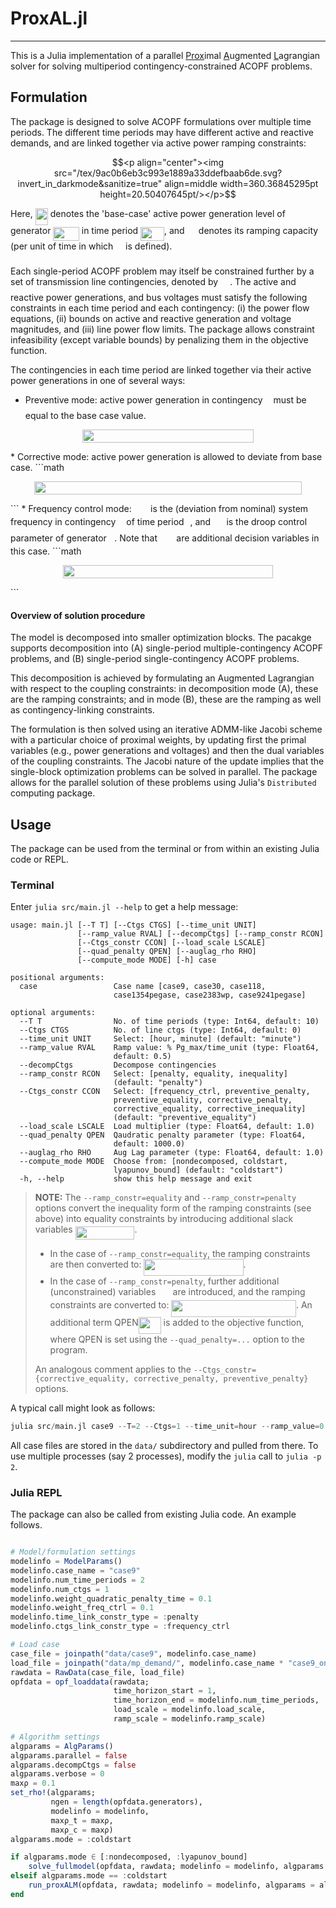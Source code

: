 
# ProxAL.jl
---
This is a Julia implementation of a parallel <ins>Prox</ins>imal <ins>A</ins>ugmented <ins>L</ins>agrangian solver for solving multiperiod contingency-constrained ACOPF problems.

## Formulation
The package is designed to solve ACOPF formulations over multiple time periods. The different time periods may have different active and reactive demands, and are linked together via active power ramping constraints: 
```math
<p align="center"><img src="/tex/9ac0b6eb3c993e1889a33ddefbaab6de.svg?invert_in_darkmode&sanitize=true" align=middle width=360.36845295pt height=20.50407645pt/></p>
```
Here, <img src="/tex/b7f7e41df22c4f37982c13f9954f1269.svg?invert_in_darkmode&sanitize=true" align=middle width=20.06232689999999pt height=26.76175259999998pt/> denotes the 'base-case' active power generation level of generator <img src="/tex/934f5567293e2a26bf35336e0fd652dd.svg?invert_in_darkmode&sanitize=true" align=middle width=41.44613879999999pt height=22.465723500000017pt/> in time period <img src="/tex/2b2595d381c04d836f219b7837ded4c2.svg?invert_in_darkmode&sanitize=true" align=middle width=37.916549549999985pt height=22.465723500000017pt/>, and <img src="/tex/4364b58caba8ae1923651f1ca93c1515.svg?invert_in_darkmode&sanitize=true" align=middle width=14.24229014999999pt height=14.15524440000002pt/> denotes its ramping capacity (per unit of time in which <img src="/tex/2f118ee06d05f3c2d98361d9c30e38ce.svg?invert_in_darkmode&sanitize=true" align=middle width=11.889314249999991pt height=22.465723500000017pt/> is defined).

Each single-period ACOPF problem may itself be constrained further by a set of transmission line contingencies, denoted by <img src="/tex/d6328eaebbcd5c358f426dbea4bdbf70.svg?invert_in_darkmode&sanitize=true" align=middle width=15.13700594999999pt height=22.465723500000017pt/>. The active and reactive power generations, and bus voltages must satisfy the following constraints in each time period and each contingency: (i) the power flow equations, (ii) bounds on active and reactive generation and voltage magnitudes, and (iii) line power flow limits. The package allows constraint infeasibility (except variable bounds) by penalizing them in the objective function.

The contingencies in each time period are linked together via their active power generations in one of several ways:
* Preventive mode: active power generation in contingency <img src="/tex/63bb9849783d01d91403bc9a5fea12a2.svg?invert_in_darkmode&sanitize=true" align=middle width=9.075367949999992pt height=22.831056599999986pt/> must be equal to the base case value.
<p align="center"><img src="/tex/e66380417fa5ee8b54371ab112c1c7a2.svg?invert_in_darkmode&sanitize=true" align=middle width=274.1100219pt height=21.07942155pt/></p>
* Corrective mode: active power generation is allowed to deviate from base case.
```math
<p align="center"><img src="/tex/6d11b26a7afd8c07222c68c1aaccce06.svg?invert_in_darkmode&sanitize=true" align=middle width=428.43874095pt height=21.07942155pt/></p>
```
* Frequency control mode: <img src="/tex/8f5f9043f2a55b3cbaaf5b1b8f638daf.svg?invert_in_darkmode&sanitize=true" align=middle width=22.463953049999994pt height=14.15524440000002pt/> is the (deviation from nominal) system frequency in contingency <img src="/tex/63bb9849783d01d91403bc9a5fea12a2.svg?invert_in_darkmode&sanitize=true" align=middle width=9.075367949999992pt height=22.831056599999986pt/> of time period <img src="/tex/4f4f4e395762a3af4575de74c019ebb5.svg?invert_in_darkmode&sanitize=true" align=middle width=5.936097749999991pt height=20.221802699999984pt/>, and <img src="/tex/f91ee1a747e7ea280b801a19c170e6ba.svg?invert_in_darkmode&sanitize=true" align=middle width=17.34161714999999pt height=14.15524440000002pt/> is the droop control parameter of generator <img src="/tex/3cf4fbd05970446973fc3d9fa3fe3c41.svg?invert_in_darkmode&sanitize=true" align=middle width=8.430376349999989pt height=14.15524440000002pt/>. Note that <img src="/tex/8f5f9043f2a55b3cbaaf5b1b8f638daf.svg?invert_in_darkmode&sanitize=true" align=middle width=22.463953049999994pt height=14.15524440000002pt/> are additional decision variables in this case.
```math
<p align="center"><img src="/tex/ce3abef00d04e8cd329f0b9959cfbccc.svg?invert_in_darkmode&sanitize=true" align=middle width=335.6504976pt height=21.07942155pt/></p>
```

#### Overview of solution procedure
The model is decomposed into smaller optimization blocks. The pacakge supports decomposition into (A) single-period multiple-contingency ACOPF problems, and (B) single-period single-contingency ACOPF problems.

This decomposition is achieved by formulating an Augmented Lagrangian with respect to the coupling constraints: in decomposition mode (A), these are the ramping constraints; and in mode (B), these are the ramping as well as contingency-linking constraints.

The formulation is then solved using an iterative ADMM-like Jacobi scheme with a particular choice of proximal weights, by updating first the primal variables (e.g., power generations and voltages) and then the dual variables of the coupling constraints. The Jacobi nature of the update implies that the single-block optimization problems can be solved in parallel. The package allows for the parallel solution of these problems using Julia's `Distributed` computing package.


## Usage
The package can be used from the terminal or from within an existing Julia code or REPL.

### Terminal
Enter `julia src/main.jl --help` to get a help message:
```
usage: main.jl [--T T] [--Ctgs CTGS] [--time_unit UNIT]
               [--ramp_value RVAL] [--decompCtgs] [--ramp_constr RCON]
               [--Ctgs_constr CCON] [--load_scale LSCALE]
               [--quad_penalty QPEN] [--auglag_rho RHO]
               [--compute_mode MODE] [-h] case

positional arguments:
  case                 Case name [case9, case30, case118,
                       case1354pegase, case2383wp, case9241pegase]

optional arguments:
  --T T                No. of time periods (type: Int64, default: 10)
  --Ctgs CTGS          No. of line ctgs (type: Int64, default: 0)
  --time_unit UNIT     Select: [hour, minute] (default: "minute")
  --ramp_value RVAL    Ramp value: % Pg_max/time_unit (type: Float64,
                       default: 0.5)
  --decompCtgs         Decompose contingencies
  --ramp_constr RCON   Select: [penalty, equality, inequality]
                       (default: "penalty")
  --Ctgs_constr CCON   Select: [frequency_ctrl, preventive_penalty,
                       preventive_equality, corrective_penalty,
                       corrective_equality, corrective_inequality]
                       (default: "preventive_equality")
  --load_scale LSCALE  Load multiplier (type: Float64, default: 1.0)
  --quad_penalty QPEN  Qaudratic penalty parameter (type: Float64,
                       default: 1000.0)
  --auglag_rho RHO     Aug Lag parameter (type: Float64, default: 1.0)
  --compute_mode MODE  Choose from: [nondecomposed, coldstart,
                       lyapunov_bound] (default: "coldstart")
  -h, --help           show this help message and exit
```


> **NOTE:** The `--ramp_constr=equality` and `--ramp_constr=penalty` options convert the inequality form of the ramping constraints (see above) into equality constraints by introducing additional slack variables <img src="/tex/25f01eccded518e2f18d05039e57f3f7.svg?invert_in_darkmode&sanitize=true" align=middle width=94.83508319999999pt height=21.18721440000001pt/>.
>
> * In the case of `--ramp_constr=equality`, the ramping constraints are then converted to: <img src="/tex/91abc585ae3ce9740aeceeeeb8ba9396.svg?invert_in_darkmode&sanitize=true" align=middle width=159.16046684999998pt height=26.76175259999998pt/>.
> * In the case of `--ramp_constr=penalty`, further additional (unconstrained) variables <img src="/tex/0e5c9dbcc0707c5ae0bd463348369463.svg?invert_in_darkmode&sanitize=true" align=middle width=19.43641424999999pt height=14.15524440000002pt/> are introduced, and the ramping constraints are converted to: <img src="/tex/f2622e200131ed7c9efc468d3eba64b1.svg?invert_in_darkmode&sanitize=true" align=middle width=199.50994634999998pt height=26.76175259999998pt/>. An additional term QPEN<img src="/tex/9a7982001a9ae424e0990bfc433ca437.svg?invert_in_darkmode&sanitize=true" align=middle width=35.92480814999999pt height=26.76175259999998pt/> is added to the objective function, where QPEN is set using the `--quad_penalty=...` option to the program.
>
> An analogous comment applies to the `--Ctgs_constr={corrective_equality, corrective_penalty, preventive_penalty}` options.

A typical call might look as follows:
```julia
julia src/main.jl case9 --T=2 --Ctgs=1 --time_unit=hour --ramp_value=0.5 --load_scale=1.0 --ramp_constr=penalty --Ctgs_constr=frequency_ctrl --auglag_rho=0.1 --quad_penalty=0.1 --compute_mode=coldstart
```
All case files are stored in the `data/` subdirectory and pulled from there. To use multiple processes (say 2 processes), modify the `julia` call to `julia -p 2`.

### Julia REPL
The package can also be called from existing Julia code. An example follows.
```julia

# Model/formulation settings
modelinfo = ModelParams()
modelinfo.case_name = "case9"
modelinfo.num_time_periods = 2
modelinfo.num_ctgs = 1
modelinfo.weight_quadratic_penalty_time = 0.1
modelinfo.weight_freq_ctrl = 0.1
modelinfo.time_link_constr_type = :penalty
modelinfo.ctgs_link_constr_type = :frequency_ctrl

# Load case
case_file = joinpath("data/case9", modelinfo.case_name)
load_file = joinpath("data/mp_demand/", modelinfo.case_name * "case9_oneweek_168")
rawdata = RawData(case_file, load_file)
opfdata = opf_loaddata(rawdata;
                       time_horizon_start = 1,
                       time_horizon_end = modelinfo.num_time_periods,
                       load_scale = modelinfo.load_scale,
                       ramp_scale = modelinfo.ramp_scale)

# Algorithm settings
algparams = AlgParams()
algparams.parallel = false
algparams.decompCtgs = false
algparams.verbose = 0
maxρ = 0.1
set_rho!(algparams;
         ngen = length(opfdata.generators),
         modelinfo = modelinfo,
         maxρ_t = maxρ,
         maxρ_c = maxρ)
algparams.mode = :coldstart

if algparams.mode ∈ [:nondecomposed, :lyapunov_bound]
    solve_fullmodel(opfdata, rawdata; modelinfo = modelinfo, algparams = algparams)
elseif algparams.mode == :coldstart
    run_proxALM(opfdata, rawdata; modelinfo = modelinfo, algparams = algparams)
end
```
